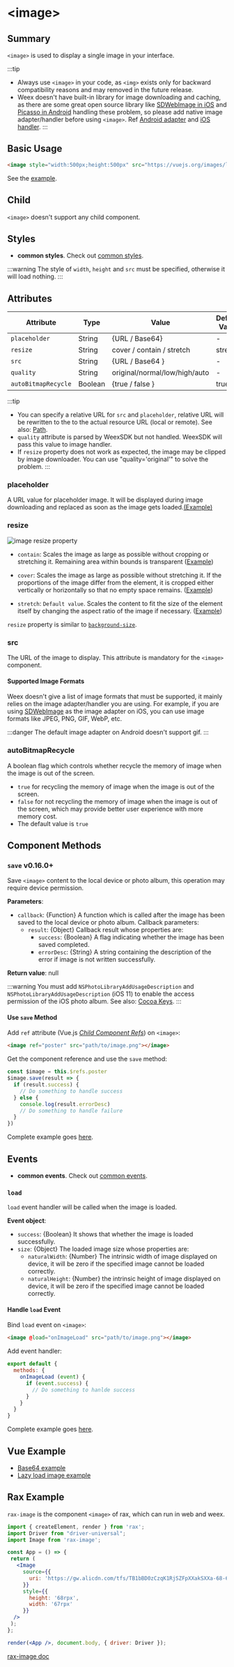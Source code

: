 # &lt;image&gt;

## Summary

`<image>` is used to display a single image in your interface.

:::tip
* Always use `<image>` in your code, as `<img>` exists only for backward compatibility reasons and may removed in the future release.
* Weex doesn't have built-in library for image downloading and caching, as there are some great open source library like  [SDWebImage in iOS](https://github.com/rs/SDWebImage) and [Picasso in Android](https://github.com/square/picasso) handling these problem, so please add native image adapter/handler before using `<image>`. Ref [Android adapter](../api/android-apis.html) and [iOS handler](../api/ios-apis.html).
:::

## Basic Usage
```html
<image style="width:500px;height:500px" src="https://vuejs.org/images/logo.png"></image>
```

See the [example](http://dotwe.org/vue/00f4b68b3a86360df1f38728fd0b4a1f).

## Child
`<image>` doesn't support any child component.

## Styles

* **common styles**. Check out [common styles](../styles/common-styles.html).

:::warning
The style of `width`, `height` and `src` must be specified, otherwise it will load nothing.
:::

## Attributes

| Attribute           | Type   | Value                      | Default Value |
| ------------------- | ------ | -------------------------- | ------------- |
| `placeholder`       | String | {URL / Base64}             | -             |
| `resize`            | String | cover / contain / stretch  | stretch       |
| `src`               | String | {URL / Base64 }            | -             |
| `quality`           | String | original/normal/low/high/auto | - |
| `autoBitmapRecycle` <Badge text="Android" type="warning"/> | Boolean| {true / false }            | true          |

:::tip
* You can specify a relative URL for `src` and `placeholder`, relative URL will be rewritten to the to the actual resource URL (local or remote). See also: [Path](../../guide/advanced/asset-path.html).
* `quality` attribute is parsed by WeexSDK but not handled. WeexSDK will pass this value to image handler.
* If `resize` property does not work as expected, the image may be clipped by image downloader. You can use "quality='original'" to solve the problem.
:::

### placeholder

A URL value for placeholder image. It will be displayed during image downloading and replaced as soon as the image gets loaded.[(Example)](http://dotwe.org/vue/712ef102fc5e073b6c7e3b701545681c)

### resize

![image resize property](../images/image-resize-property.png)

- `contain`: Scales the image as large as possible without cropping or stretching it. Remaining area within bounds is transparent ([Example](http://dotwe.org/vue/89be94dcd1fec73b77246ec46c678914))


- `cover`: Scales the image as large as possible without stretching it. If the proportions of the image differ from the element, it is cropped either vertically or horizontally so that no empty space remains.  ([Example](http://dotwe.org/vue/f38e311d2e6b2af87f0a65a8f37d9490))

-  `stretch`: `Default value`. Scales the content to fit the size of the element itself by changing the aspect ratio of the image if necessary. ([Example](http://dotwe.org/vue/f38e311d2e6b2af87f0a65a8f37d9490))

`resize` property is similar to [`background-size`](https://developer.mozilla.org/en-US/docs/Web/CSS/background-size).

### src

The URL of the image to display. This attribute is mandatory for the `<image>` component.

#### Supported Image Formats

Weex doesn't give a list of image formats that must be supported, it mainly relies on the image adapter/handler you are using. For example, if you are using [SDWebImage](https://github.com/rs/SDWebImage#supported-image-formats) as the image adapter on iOS, you can use image formats like JPEG, PNG, GIF, WebP, etc.

:::danger
The default image adapter on Android doesn't support gif.
:::

### autoBitmapRecycle
A boolean flag which controls whether recycle the memory of image when the image is out of the screen.

* `true` for recycling the memory of image when the image is out of the screen. 
* `false` for not recycling the memory of image when the image is out of the screen, which may provide better user experience with more memory cost.
* The default value is `true`

## Component Methods

### `save` <span class="api-version">v0.16.0+</span>

Save `<image>` content to the local device or photo album, this operation may require device permission.

**Parameters**:

* `callback`: {Function}  A function which is called after the image has been saved to the local device or photo album. Callback parameters:
  * `result`: {Object} Callback result whose properties are:
    * `success`: {Boolean}  A flag indicating whether the image has been saved completed.
    * `errorDesc`: {String} A string containing the description of the error if image is not written successfully.

**Return value**: null

:::warning
You must add `NSPhotoLibraryAddUsageDescription` and `NSPhotoLibraryAddUsageDescription` (iOS 11) to enable the access permission of the iOS photo album. See also: [Cocoa Keys](https://developer.apple.com/library/content/documentation/General/Reference/InfoPlistKeyReference/Articles/CocoaKeys.html).
:::

#### Use `save` Method

Add `ref` attribute (Vue.js *[Child Component Refs](https://vuejs.org/v2/guide/components.html#Child-Component-Refs)*) on `<image>`:

```html
<image ref="poster" src="path/to/image.png"></image>
```

Get the component reference and use the `save` method:

```js
const $image = this.$refs.poster
$image.save(result => {
  if (result.success) {
    // Do something to handle success
  } else {
    console.log(result.errorDesc)
    // Do something to handle failure
  }
})
```

Complete example goes [here](http://dotwe.org/vue/fadcd44a7031943ff0feaaf1895df414).

## Events

* **common events**. Check out [common events](../events/common-events.html).

### `load`

`load` event handler will be called when the image is loaded.

**Event object**:

- `success`: {Boolean} It shows that whether the image is loaded successfully.
- `size`: {Object} The loaded image size whose properties are:
  - `naturalWidth`: {Number} The intrinsic width of image displayed on device,  it will be zero if the specified image cannot be loaded correctly.
  - `naturalHeight`: {Number} the intrinsic height of image displayed on device, it will be zero if the specified image cannot be loaded correctly.

#### Handle `load` Event

Bind `load` event on `<image>`:

```html
<image @load="onImageLoad" src="path/to/image.png"></image>
```

Add event handler:

```js
export default {
  methods: {
    onImageLoad (event) {
      if (event.success) {
        // Do something to hanlde success
      }
    }
  }
}
```

Complete example goes [here](http://dotwe.org/vue/94de9307517240dec066d2ea57fe54a0).

## Vue Example
* [Base64 example](http://dotwe.org/vue/ba477790c85ea12bbf7ad3a5f0885b5c)
* [Lazy load image example](http://dotwe.org/vue/b0b146e4e6fa4890f800e18cb950f803)

## Rax Example

`rax-image` is the component `<image>` of rax, which can run in web and weex.

```jsx
import { createElement, render } from 'rax';
import Driver from "driver-universal";
import Image from 'rax-image';

const App = () => {
 return (
   <Image
     source={{
       uri: 'https://gw.alicdn.com/tfs/TB1bBD0zCzqK1RjSZFpXXakSXXa-68-67.png',
     }}
     style={{
       height: '68rpx',
       width: '67rpx'
     }}
  />
 );
};

render(<App />, document.body, { driver: Driver });
```

[rax-image doc](https://rax.js.org/docs/components/image)

